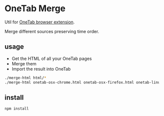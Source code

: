 # OneTab Merge

Util for [OneTab browser extension](https://www.one-tab.com).

Merge different sources preserving time order.

## usage
* Get the HTML of all your OneTab pages
* Merge them
* Import the result into OneTab
```sh
./merge-html html/*
./merge-html onetab-osx-chrome.html onetab-osx-firefox.html onetab-linux-chromium.html
```

## install
```sh
npm install
```
